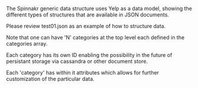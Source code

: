 The Spinnakr generic data structure uses Yelp as a data model,
showing the different types of structures that are available
in JSON documents.

Please review test01.json as an example of how to structure data.

Note that one can have 'N' categories at the top level each
defined in the categories array.

Each category has its own ID enabling the possibility
in the future of persistant storage via cassandra or other document
store.

Each 'category' has within it attributes which allows for further
customization of the particular data.
